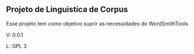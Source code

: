## Projeto de Linguistica de Corpus

Esse projeto tem como objetivo suprir as necessidades do WordSmithTools

V: 0.0.1

L: GPL 3
